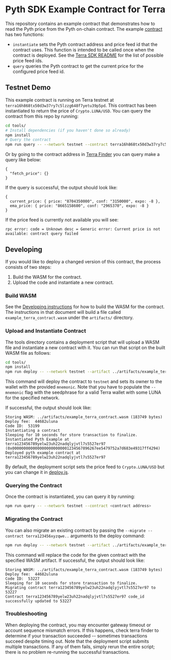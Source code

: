 # Pyth SDK Example Contract for Terra

This repository contains an example contract that demonstrates how to read the Pyth price from the Pyth on-chain contract.
The example [contract](src/contract.rs) has two functions:

* `instantiate` sets the Pyth contract address and price feed id that the contract uses.
  This function is intended to be called once when the contract is deployed.
  See the [Terra SDK README](../../pyth-sdk-terra/README.md) for the list of possible price feed ids.
* `query` queries the Pyth contract to get the current price for the configured price feed id.

## Testnet Demo

This example contract is running on Terra testnet at `terra16h868tx50d3w37ry7c5lzzg648f7yetu39p5pd`.
This contract has been instantiated to return the price of `Crypto.LUNA/USD`.
You can query the contract from this repo by running:

```sh
cd tools/
# Install dependencies (if you haven't done so already)
npm install
# Query the contract
npm run query -- --network testnet --contract terra16h868tx50d3w37ry7c5lzzg648f7yetu39p5pd
```

Or by going to the contract address in [Terra Finder](https://finder.terra.money/) you can query make a query like below:
```
{
  "fetch_price": {}
}
```

If the query is successful, the output should look like:
```
{
  current_price: { price: "8704350000", conf: "3150000", expo: -8 },
  ema_price: { price: "8665158600", conf: "2965370", expo: -8 }
}
```

If the price feed is currently not available you will see:
```
rpc error: code = Unknown desc = Generic error: Current price is not available: contract query failed
```

## Developing

If you would like to deploy a changed version of this contract, the process consists of two steps:

1. Build the WASM for the contract.
2. Upload the code and instantiate a new contract.

### Build WASM

See the [Developing instructions](Developing.md) for how to build the WASM for the contract.
The instructions in that document will build a file called `example_terra_contract.wasm` under the `artifacts/` directory.

### Upload and Instantiate Contract

The tools directory contains a deployment script that will upload a WASM file and instantiate a new contract with it.
You can run that script on the built WASM file as follows:

``` sh
cd tools/
npm install
npm run deploy -- --network testnet --artifact ../artifacts/example_terra_contract.wasm --mnemonic "..." --instantiate
```

This command will deploy the contract to `testnet` and sets its owner to the wallet with the provided `mnemonic`.
Note that you have to populate the `--mnemonic` flag with the seedphrase for a valid Terra wallet with some LUNA for the specified network.

If successful, the output should look like:
```
Storing WASM: ../artifacts/example_terra_contract.wasm (183749 bytes)
Deploy fee:  44682uluna
Code ID:  53199
Instantiating a contract
Sleeping for 10 seconds for store transaction to finalize.
Instantiated Pyth Example at terra123456789yelw23uh22nadqlyjvtl7s5527er97 (0x0000000000000000000000001234567896267ee5479752a7d683e49317ff4294)
Deployed pyth example contract at terra123456789yelw23uh22nadqlyjvtl7s5527er97
```

By default, the deployment script sets the price feed to `Crypto.LUNA/USD` but you can change it in [deploy.js](tools/deploy.js).

### Querying the Contract

Once the contract is instantiated, you can query it by running:

```sh
npm run query -- --network testnet --contract <contract address>
```

### Migrating the Contract
You can also migrate an existing contract by passing the `--migrate --contract terra123456xyzqwe..` arguments to the deploy command:

``` sh
npm run deploy -- --network testnet --artifact ../artifacts/example_terra_contract.wasm --mnemonic "..." --migrate --contract "terra123..."
```

This command will replace the code for the given contract with the specified WASM artifact.
If successful, the output should look like:

```
Storing WASM: ../artifacts/example_terra_contract.wasm (183749 bytes)
Deploy fee:  44682uluna
Code ID:  53227
Sleeping for 10 seconds for store transaction to finalize.
Migrating contract terra123456789yelw23uh22nadqlyjvtl7s5527er97 to 53227
Contract terra123456789yelw23uh22nadqlyjvtl7s5527er97 code_id successfully updated to 53227
```

### Troubleshooting

When deploying the contract, you may encounter gateway timeout or account sequence mismatch errors.
If this happens, check terra finder to determine if your transaction succeeded -- sometimes transactions succeed despite timing out.
Note that the deployment script submits multiple transactions.
If any of them fails, simply rerun the entire script; there is no problem re-running the successful transactions.
